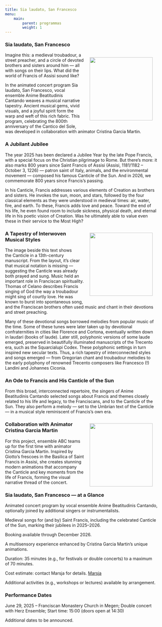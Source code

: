 ```yaml
---
title: Sia laudato, San Francesco
menu:
    main:
        parent: programmas
        weight: 1
---
```

### Sia laudato, San Francesco

<img src="../../../images/SiaMiniatuur.jpeg" style="width: 13rem; float: right; margin:1rem">

Imagine this: a medieval troubadour, a street preacher, and a circle of devoted brothers and sisters around him — all with songs on their lips. What did the world of Francis of Assisi sound like?

In the animated concert program Sia laudato, San Francesco, vocal ensemble Anime Beatitudinis Cantando weaves a musical narrative tapestry. Ancient musical gems, vivid visuals, and a joyful spirit form the warp and weft of this rich fabric. This program, celebrating the 800th anniversary of the Cantico del Sole, was developed in collaboration with animator Cristina Garcia Martin.

### A Jubilant Jubilee
The year 2025 has been declared a Jubilee Year by the late Pope Francis, with a special focus on the Christian pilgrimage to Rome. But there’s more: it also marks 800 years since Saint Francis of Assisi (Assisi, 1181/1182 – October 3, 1226) — patron saint of Italy, animals, and the environmental movement — composed his famous Canticle of the Sun. And in 2026, we commemorate 800 years since Francis’s passing.

In his Canticle, Francis addresses various elements of Creation as brothers and sisters. He invokes the sun, moon, and stars, followed by the four classical elements as they were understood in medieval times: air, water, fire, and earth. To these, Francis adds love and peace. Toward the end of his life, he even found room to include sickness, physical death, and eternal life in his poetic vision of Creation. Was he ultimately able to value even these in their service to the Most High?

<img src="../../../images/SiaMiniatuur.jpeg" style="width: 13rem; float: right; margin:1rem">

### A Tapestry of Interwoven Musical Styles
The image beside this text shows the Canticle in a 13th-century manuscript. From the layout, it’s clear that musical notation is missing — suggesting the Canticle was already both prayed and sung. Music held an important role in Franciscan spirituality. Thomas of Celano describes Francis singing of God the way a troubadour might sing of courtly love. He was known to burst into spontaneous song, and the Franciscan brothers often used music and chant in their devotions and street preaching.

Many of these devotional songs borrowed melodies from popular music of the time. Some of these tunes were later taken up by devotional confraternities in cities like Florence and Cortona, eventually written down in laudari (books of laude). Later still, polyphonic versions of some laude emerged, preserved in beautifully illuminated manuscripts of the Trecento era, such as the Squarcialupi Codex. These polyphonic settings in turn inspired new secular texts. Thus, a rich tapestry of interconnected styles and songs emerged — from Gregorian chant and troubadour melodies to the early polyphony of renowned Trecento composers like Francesco (!) Landini and Johannes Ciconia. 

### An Ode to Francis and His Canticle of the Sun
From this broad, interconnected repertoire, the singers of Anime Beatitudinis Cantando selected songs about Francis and themes closely related to his life and legacy, to the Franciscans, and to the Canticle of the Sun. They also perform a melody — set to the Umbrian text of the Canticle — in a musical style reminiscent of Francis’s own era. 

<img src="../../../images/Animatiestills.jpeg" style="width: 13rem; float: right; margin:1rem">

### Collaboration with Animator Cristina Garcia Martin
For this project, ensemble ABC teams up for the first time with animator Cristina Garcia Martin. Inspired by Giotto’s frescoes in the Basilica of Saint Francis in Assisi, she creates stunning modern animations that accompany the Canticle and key moments from the life of Francis, forming the visual narrative thread of the concert.

### Sia laudato, San Francesco — at a Glance
Animated concert program by vocal ensemble Anime Beatitudinis Cantando, optionally joined by additional singers or instrumentalists.

Medieval songs for (and by) Saint Francis, including the celebrated Canticle of the Sun, marking their jubilees in 2025–2026.

Booking available through December 2026.

A multisensory experience enhanced by Cristina Garcia Martin’s unique animations.

Duration: 35 minutes (e.g., for festivals or double concerts) to a maximum of 70 minutes.

Cost estimate: contact Marsja for details. [Marsja](mailto:info@marsjamudde.nl) 

Additional activities (e.g., workshops or lectures) available by arrangement.

### Performance Dates
June 29, 2025 – Franciscan Monastery Church in Megen; 
Double concert with Herz Ensemble; 
Start time: 15:00 (doors open at 14:30)

Additional dates to be announced.